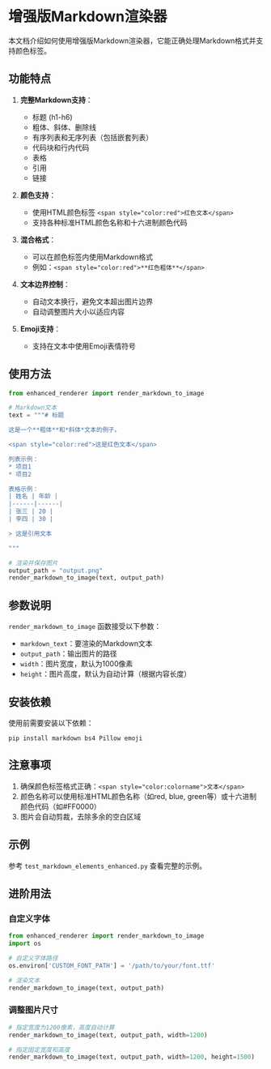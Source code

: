 # 增强版Markdown渲染器

本文档介绍如何使用增强版Markdown渲染器，它能正确处理Markdown格式并支持颜色标签。

## 功能特点

1. **完整Markdown支持**：
   - 标题 (h1-h6)
   - 粗体、斜体、删除线
   - 有序列表和无序列表（包括嵌套列表）
   - 代码块和行内代码
   - 表格
   - 引用
   - 链接

2. **颜色支持**：
   - 使用HTML颜色标签 `<span style="color:red">红色文本</span>`
   - 支持各种标准HTML颜色名称和十六进制颜色代码

3. **混合格式**：
   - 可以在颜色标签内使用Markdown格式
   - 例如：`<span style="color:red">**红色粗体**</span>`

4. **文本边界控制**：
   - 自动文本换行，避免文本超出图片边界
   - 自动调整图片大小以适应内容

5. **Emoji支持**：
   - 支持在文本中使用Emoji表情符号

## 使用方法

```python
from enhanced_renderer import render_markdown_to_image

# Markdown文本
text = """# 标题

这是一个**粗体**和*斜体*文本的例子。

<span style="color:red">这是红色文本</span>

列表示例：
* 项目1
* 项目2

表格示例：
| 姓名 | 年龄 |
|------|------|
| 张三 | 20 |
| 李四 | 30 |

> 这是引用文本

"""

# 渲染并保存图片
output_path = "output.png"
render_markdown_to_image(text, output_path)
```

## 参数说明

`render_markdown_to_image` 函数接受以下参数：

- `markdown_text`：要渲染的Markdown文本
- `output_path`：输出图片的路径
- `width`：图片宽度，默认为1000像素
- `height`：图片高度，默认为自动计算（根据内容长度）

## 安装依赖

使用前需要安装以下依赖：

```
pip install markdown bs4 Pillow emoji
```

## 注意事项

1. 确保颜色标签格式正确：`<span style="color:colorname">文本</span>`
2. 颜色名称可以使用标准HTML颜色名称（如red, blue, green等）或十六进制颜色代码（如#FF0000）
3. 图片会自动剪裁，去除多余的空白区域

## 示例

参考 `test_markdown_elements_enhanced.py` 查看完整的示例。

## 进阶用法

### 自定义字体

```python
from enhanced_renderer import render_markdown_to_image
import os

# 自定义字体路径
os.environ['CUSTOM_FONT_PATH'] = '/path/to/your/font.ttf'

# 渲染文本
render_markdown_to_image(text, output_path)
```

### 调整图片尺寸

```python
# 指定宽度为1200像素，高度自动计算
render_markdown_to_image(text, output_path, width=1200)

# 指定固定宽度和高度
render_markdown_to_image(text, output_path, width=1200, height=1500)
``` 